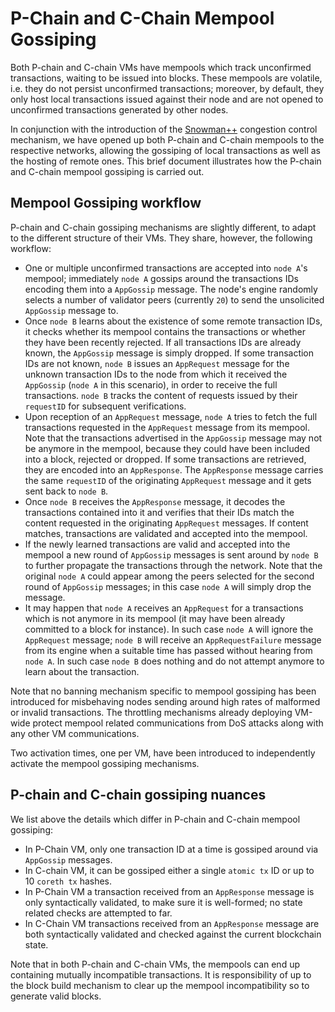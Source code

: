 # P-Chain and C-Chain Mempool Gossiping 

Both P-chain and C-chain VMs have mempools which track unconfirmed transactions, waiting to be issued into blocks. These mempools are volatile, i.e. they do not persist unconfirmed transactions; moreover, by default, they only host local transactions issued against their node and are not opened to unconfirmed transactions generated by other nodes. 

In conjunction with the introduction of the [Snowman++](https://github.com/ava-labs/avalanchego-internal/tree/snowman%2B%2B/vms/proposervm#readme) congestion control mechanism, we have opened up both P-chain and C-chain mempools to the respective networks, allowing the gossiping of local transactions as well as the hosting of remote ones. This brief document illustrates how the P-chain and C-chain mempool gossiping is carried out.

## Mempool Gossiping workflow

P-chain and C-chain gossiping mechanisms are slightly different, to adapt to the different structure of their VMs. They share, however, the following workflow:

- One or multiple unconfirmed transactions are accepted into `node A`'s mempool; immediately `node A` gossips around the transactions IDs encoding them into a `AppGossip` message. The node's engine randomly selects a number of validator peers (currently `20`) to send the unsolicited `AppGossip` message to.
- Once `node B` learns about the existence of some remote transaction IDs, it checks whether its mempool contains the transactions or whether they have been recently rejected. If all transactions IDs are already known, the `AppGossip` message is simply dropped. If some transaction IDs are not known, `node B` issues an `AppRequest` message for the unknown transaction IDs to the node from which it received the `AppGossip` (`node A` in this scenario), in order to receive the full transactions. `node B` tracks the content of requests issued by their `requestID` for subsequent verifications.
-  Upon reception of an `AppRequest` message, `node A` tries to fetch the full transactions requested in the `AppRequest` message from its mempool. Note that the transactions advertised in the `AppGossip` message may not be anymore in the mempool, because they could have been included into a block, rejected or dropped. If some transactions are retrieved, they are encoded into an `AppResponse`. The `AppResponse` message carries the same `requestID` of the originating `AppRequest` message and it gets sent back to `node B`.
- Once `node B` receives the `AppResponse` message, it decodes the transactions contained into it and verifies that their IDs match the content requested in the originating `AppRequest` messages. If content matches, transactions are validated and accepted into the mempool.
- If the newly learned transactions are valid and accepted into the mempool a new round of `AppGossip` messages is sent around by `node B` to further propagate the transactions through the network. Note that the original `node A` could appear among the peers selected for the second round of `AppGossip` messages; in this case `node A` will simply drop the message.
- It may happen that `node A` receives an `AppRequest` for a transactions which is not anymore in its mempool (it may have been already committed to a block for instance). In such case `node A` will ignore the `AppRequest` message; `node B` will receive an `AppRequestFailure` message from its engine when a suitable time has passed without hearing from `node A`. In such case `node B` does nothing and do not attempt anymore to learn about the transaction.

Note that no banning mechanism specific to mempool gossiping has been introduced for misbehaving nodes sending around high rates of malformed or invalid transactions. The throttling mechanisms already deploying VM-wide protect mempool related communications from DoS attacks along with any other VM communications.

Two activation times, one per VM, have been introduced to independently activate the mempool gossiping mechanisms.

## P-chain and C-chain gossiping nuances

We list above the details which differ in P-chain and C-chain mempool gossiping:

+ In P-Chain VM, only one transaction ID at a time is gossiped around via `AppGossip` messages.
+ In C-chain VM, it can be gossiped either a single `atomic tx` ID or up to 10 `coreth tx` hashes.
+ In P-Chain VM a transaction received from an `AppResponse` message is only syntactically validated, to make sure it is well-formed; no state related checks are attempted to far. 
+ In C-Chain VM transactions received from an `AppResponse` message are both syntactically validated and checked against the current blockchain state.

Note that in both P-chain and C-chain VMs, the mempools can end up containing mutually incompatible transactions. It is responsibility of  up to the block build mechanism to clear up the mempool incompatibility so to generate valid blocks. 
